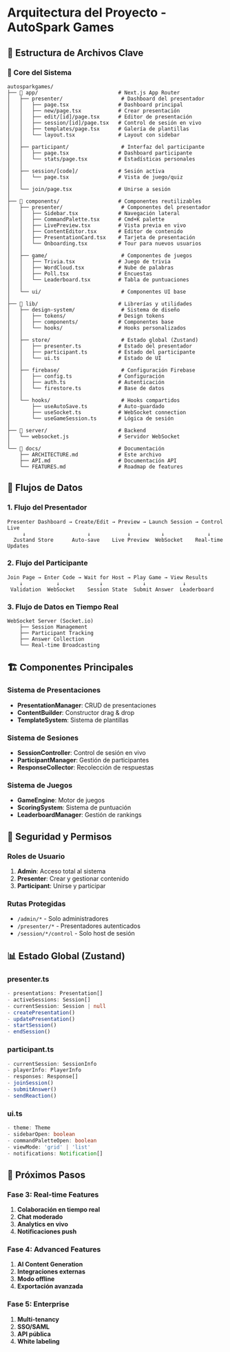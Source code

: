 # Arquitectura del Proyecto - AutoSpark Games

## 📁 Estructura de Archivos Clave

### 🎯 Core del Sistema

```
autosparkgames/
├── 📱 app/                          # Next.js App Router
│   ├── presenter/                   # Dashboard del presentador
│   │   ├── page.tsx                # Dashboard principal
│   │   ├── new/page.tsx            # Crear presentación
│   │   ├── edit/[id]/page.tsx      # Editor de presentación
│   │   ├── session/[id]/page.tsx   # Control de sesión en vivo
│   │   ├── templates/page.tsx      # Galería de plantillas
│   │   └── layout.tsx              # Layout con sidebar
│   │
│   ├── participant/                 # Interfaz del participante
│   │   ├── page.tsx                # Dashboard participante
│   │   └── stats/page.tsx          # Estadísticas personales
│   │
│   ├── session/[code]/             # Sesión activa
│   │   └── page.tsx                # Vista de juego/quiz
│   │
│   └── join/page.tsx               # Unirse a sesión
│
├── 🧩 components/                   # Componentes reutilizables
│   ├── presenter/                   # Componentes del presentador
│   │   ├── Sidebar.tsx             # Navegación lateral
│   │   ├── CommandPalette.tsx      # Cmd+K palette
│   │   ├── LivePreview.tsx         # Vista previa en vivo
│   │   ├── ContentEditor.tsx       # Editor de contenido
│   │   ├── PresentationCard.tsx    # Tarjeta de presentación
│   │   └── Onboarding.tsx          # Tour para nuevos usuarios
│   │
│   ├── game/                        # Componentes de juegos
│   │   ├── Trivia.tsx              # Juego de trivia
│   │   ├── WordCloud.tsx           # Nube de palabras
│   │   ├── Poll.tsx                # Encuestas
│   │   └── Leaderboard.tsx         # Tabla de puntuaciones
│   │
│   └── ui/                          # Componentes UI base
│
├── 🎨 lib/                          # Librerías y utilidades
│   ├── design-system/               # Sistema de diseño
│   │   ├── tokens/                 # Design tokens
│   │   ├── components/             # Componentes base
│   │   └── hooks/                  # Hooks personalizados
│   │
│   ├── store/                       # Estado global (Zustand)
│   │   ├── presenter.ts            # Estado del presentador
│   │   ├── participant.ts          # Estado del participante
│   │   └── ui.ts                   # Estado de UI
│   │
│   ├── firebase/                    # Configuración Firebase
│   │   ├── config.ts               # Configuración
│   │   ├── auth.ts                 # Autenticación
│   │   └── firestore.ts            # Base de datos
│   │
│   └── hooks/                       # Hooks compartidos
│       ├── useAutoSave.ts          # Auto-guardado
│       ├── useSocket.ts            # WebSocket connection
│       └── useGameSession.ts       # Lógica de sesión
│
├── 🚀 server/                       # Backend
│   └── websocket.js                # Servidor WebSocket
│
└── 📄 docs/                         # Documentación
    ├── ARCHITECTURE.md             # Este archivo
    ├── API.md                      # Documentación API
    └── FEATURES.md                 # Roadmap de features
```

## 🔄 Flujos de Datos

### 1. Flujo del Presentador
```
Presenter Dashboard → Create/Edit → Preview → Launch Session → Control Live
     ↓                    ↓            ↓          ↓              ↓
  Zustand Store      Auto-save    Live Preview  WebSocket    Real-time Updates
```

### 2. Flujo del Participante
```
Join Page → Enter Code → Wait for Host → Play Game → View Results
    ↓           ↓             ↓             ↓            ↓
 Validation  WebSocket    Session State  Submit Answer  Leaderboard
```

### 3. Flujo de Datos en Tiempo Real
```
WebSocket Server (Socket.io)
    ├── Session Management
    ├── Participant Tracking
    ├── Answer Collection
    └── Real-time Broadcasting
```

## 🏗️ Componentes Principales

### Sistema de Presentaciones
- **PresentationManager**: CRUD de presentaciones
- **ContentBuilder**: Constructor drag & drop
- **TemplateSystem**: Sistema de plantillas

### Sistema de Sesiones
- **SessionController**: Control de sesión en vivo
- **ParticipantManager**: Gestión de participantes
- **ResponseCollector**: Recolección de respuestas

### Sistema de Juegos
- **GameEngine**: Motor de juegos
- **ScoringSystem**: Sistema de puntuación
- **LeaderboardManager**: Gestión de rankings

## 🔐 Seguridad y Permisos

### Roles de Usuario
1. **Admin**: Acceso total al sistema
2. **Presenter**: Crear y gestionar contenido
3. **Participant**: Unirse y participar

### Rutas Protegidas
- `/admin/*` - Solo administradores
- `/presenter/*` - Presentadores autenticados
- `/session/*/control` - Solo host de sesión

## 📊 Estado Global (Zustand)

### presenter.ts
```typescript
- presentations: Presentation[]
- activeSessions: Session[]
- currentSession: Session | null
- createPresentation()
- updatePresentation()
- startSession()
- endSession()
```

### participant.ts
```typescript
- currentSession: SessionInfo
- playerInfo: PlayerInfo
- responses: Response[]
- joinSession()
- submitAnswer()
- sendReaction()
```

### ui.ts
```typescript
- theme: Theme
- sidebarOpen: boolean
- commandPaletteOpen: boolean
- viewMode: 'grid' | 'list'
- notifications: Notification[]
```

## 🚀 Próximos Pasos

### Fase 3: Real-time Features
1. **Colaboración en tiempo real**
2. **Chat moderado**
3. **Analytics en vivo**
4. **Notificaciones push**

### Fase 4: Advanced Features
1. **AI Content Generation**
2. **Integraciones externas**
3. **Modo offline**
4. **Exportación avanzada**

### Fase 5: Enterprise
1. **Multi-tenancy**
2. **SSO/SAML**
3. **API pública**
4. **White labeling**